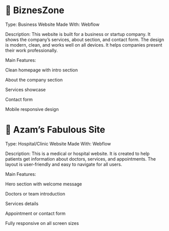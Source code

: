 # 🔗 BiznesZone
Type: Business Website
Made With: Webflow

Description:
This website is built for a business or startup company.
It shows the company’s services, about section, and contact form.
The design is modern, clean, and works well on all devices.
It helps companies present their work professionally.

Main Features:

Clean homepage with intro section

About the company section

Services showcase

Contact form

Mobile responsive design

# 🔗 Azam’s Fabulous Site
Type: Hospital/Clinic Website
Made With: Webflow

Description:
This is a medical or hospital website.
It is created to help patients get information about doctors, services, and appointments.
The layout is user-friendly and easy to navigate for all users.

Main Features:

Hero section with welcome message

Doctors or team introduction

Services details

Appointment or contact form

Fully responsive on all screen sizes

